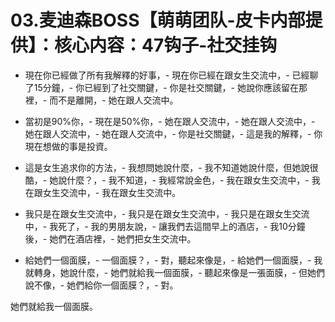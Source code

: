 # 03.麦迪森BOSS【萌萌团队-皮卡内部提供】：核心内容：47钩子-社交挂钩

- 現在你已經做了所有我解釋的好事，- 現在你已經在跟女生交流中，- 已經聊了15分鐘，- 你已經到了社交關鍵，- 你是社交關鍵，- 她說你應該留在那裡，- 而不是離開，- 她在跟人交流中。

- 當初是90%你，- 現在是50%你，- 她在跟人交流中，- 她在跟人交流中，- 她在跟人交流中，- 她在跟人交流中，- 你是社交關鍵，- 這是我的解釋，- 你現在想做的事是投資。

- 這是女生追求你的方法，- 我想問她說什麼，- 我不知道她說什麼，但她說很酷，- 她說什麼？，- 我不知道，- 我經常說金色，- 我在跟女生交流中，- 我在跟女生交流中，- 我在跟女生交流中。

- 我只是在跟女生交流中，- 我只是在跟女生交流中，- 我只是在跟女生交流中，- 我死了，- 我的男朋友說，- 讓我們去這間早上的酒店，- 我10分鐘後，- 她們在酒店裡，- 她們把女生交流中。

- 給她們一個面膜，- 一個面膜？，- 對，聽起來像是，- 給她們一個面膜，- 我就轉身，她說什麼，- 她們就給我一個面膜，- 聽起來像是一張面膜，- 但她們說不像，- 她們給你一個面膜？，- 對。

她們就給我一個面膜。